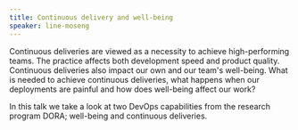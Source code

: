 ```yaml
---
title: Continuous delivery and well-being
speaker: line-moseng
---
```


Continuous deliveries are viewed as a necessity to achieve high-performing teams. The practice affects both development speed and product quality. Continuous deliveries also impact our own and our team's well-being. What is needed to achieve continuous deliveries, what happens when our deployments are painful and how does well-being affect our work?

In this talk we take a look at two DevOps capabilities from the research program DORA; well-being and continuous deliveries.
